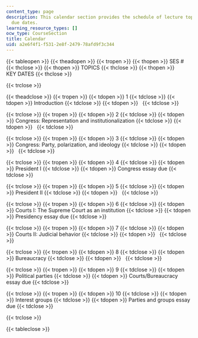 ```yaml
---
content_type: page
description: This calendar section provides the schedule of lecture topics and assignment
  due dates.
learning_resource_types: []
ocw_type: CourseSection
title: Calendar
uid: a2e6f4f1-f531-2e8f-2479-78afd9f3c344
---
```


{{< tableopen >}}
{{< theadopen >}}
{{< tropen >}}
{{< thopen >}}
SES #
{{< thclose >}}
{{< thopen >}}
TOPICS
{{< thclose >}}
{{< thopen >}}
KEY DATES
{{< thclose >}}

{{< trclose >}}

{{< theadclose >}}
{{< tropen >}}
{{< tdopen >}}
1
{{< tdclose >}}
{{< tdopen >}}
Introduction
{{< tdclose >}}
{{< tdopen >}}
 
{{< tdclose >}}

{{< trclose >}}
{{< tropen >}}
{{< tdopen >}}
2
{{< tdclose >}}
{{< tdopen >}}
Congress: Representation and institutionalization
{{< tdclose >}}
{{< tdopen >}}
 
{{< tdclose >}}

{{< trclose >}}
{{< tropen >}}
{{< tdopen >}}
3
{{< tdclose >}}
{{< tdopen >}}
Congress: Party, polarization, and ideology
{{< tdclose >}}
{{< tdopen >}}
 
{{< tdclose >}}

{{< trclose >}}
{{< tropen >}}
{{< tdopen >}}
4
{{< tdclose >}}
{{< tdopen >}}
President I
{{< tdclose >}}
{{< tdopen >}}
Congress essay due
{{< tdclose >}}

{{< trclose >}}
{{< tropen >}}
{{< tdopen >}}
5
{{< tdclose >}}
{{< tdopen >}}
President II
{{< tdclose >}}
{{< tdopen >}}
 
{{< tdclose >}}

{{< trclose >}}
{{< tropen >}}
{{< tdopen >}}
6
{{< tdclose >}}
{{< tdopen >}}
Courts I: The Supreme Court as an institution
{{< tdclose >}}
{{< tdopen >}}
Presidency essay due
{{< tdclose >}}

{{< trclose >}}
{{< tropen >}}
{{< tdopen >}}
7
{{< tdclose >}}
{{< tdopen >}}
Courts II: Judicial behavior
{{< tdclose >}}
{{< tdopen >}}
 
{{< tdclose >}}

{{< trclose >}}
{{< tropen >}}
{{< tdopen >}}
8
{{< tdclose >}}
{{< tdopen >}}
Bureaucracy
{{< tdclose >}}
{{< tdopen >}}
 
{{< tdclose >}}

{{< trclose >}}
{{< tropen >}}
{{< tdopen >}}
9
{{< tdclose >}}
{{< tdopen >}}
Political parties
{{< tdclose >}}
{{< tdopen >}}
Courts/Bureaucracy essay due
{{< tdclose >}}

{{< trclose >}}
{{< tropen >}}
{{< tdopen >}}
10
{{< tdclose >}}
{{< tdopen >}}
Interest groups
{{< tdclose >}}
{{< tdopen >}}
Parties and groups essay due
{{< tdclose >}}

{{< trclose >}}

{{< tableclose >}}